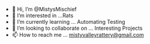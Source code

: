 - 👋 Hi, I’m @MistysMischief
- 👀 I’m interested in ...Rats
- 🌱 I’m currently learning ... Automating Testing
- 💞️ I’m looking to collaborate on ... Interesting Projects
- 📫 How to reach me ... mistyvalleyrattery@gmail.com

<!---
MistysMischief/MistysMischief is a ✨ special ✨ repository because its `README.md` (this file) appears on your GitHub profile.
You can click the Preview link to take a look at your changes.
--->
